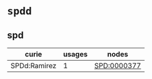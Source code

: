 # `spdd`

## spd

| curie        |   usages | nodes                                                     |
|--------------|----------|-----------------------------------------------------------|
| SPDd:Ramirez |        1 | [SPD:0000377](http://purl.obolibrary.org/obo/SPD_0000377) |

